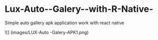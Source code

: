 # Lux-Auto--Galery--with-R-Native-
Simple auto gallery apk application work with react native

![] (images/LUX-Auto -Galery-APK1.png)
